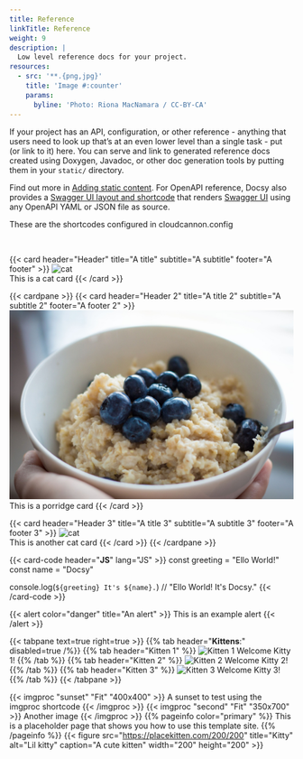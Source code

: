 ```yaml
---
title: Reference
linkTitle: Reference
weight: 9
description: |
  Low level reference docs for your project.
resources:
  - src: '**.{png,jpg}'
    title: 'Image #:counter'
    params:
      byline: 'Photo: Riona MacNamara / CC-BY-CA'
---
```

If your project has an API, configuration, or other reference - anything that users need to look up that’s at an even lower level than a single task - put (or link to it) here. You can serve and link to generated reference docs created using Doxygen, Javadoc, or other doc generation tools by putting them in your `static/` directory.

Find out more in [Adding static content](https://docsy.dev/docs/adding-content/content/#adding-static-content). For OpenAPI reference, Docsy also provides a [Swagger UI layout and shortcode](https://www.docsy.dev/docs/adding-content/shortcodes/#swaggerui) that renders [Swagger UI](https://swagger.io/tools/swagger-ui/) using any OpenAPI YAML or JSON file as source.

These are the shortcodes configured in cloudcannon.config

&nbsp;

{{< card header="Header" title="A title" subtitle="A subtitle" footer="A footer" >}}
![cat](http://placekitten.com/300/300) <br>
This is a cat card
{{< /card >}}

{{< cardpane >}}
{{< card header="Header 2" title="A title 2" subtitle="A subtitle 2" footer="A footer 2" >}}
![porridge](second-image.jpg) <br>
This is a porridge card
{{< /card >}}

{{< card header="Header 3" title="A title 3" subtitle="A subtitle 3" footer="A footer 3" >}}
![cat](http://placekitten.com/200/400) <br>
This is another cat card
{{< /card >}}
{{< /cardpane >}}

{{< card-code header="**JS**" lang="JS" >}}
const greeting = "Ello World!"
const name = "Docsy"

console.log(`${greeting} It's ${name}.`) // "Ello World! It's Docsy."
{{< /card-code >}}

{{< alert color="danger" title="An alert" >}}
This is an example alert
{{< /alert >}}

{{< tabpane text=true right=true >}}
  {{% tab header="**Kittens**:" disabled=true /%}}
  {{% tab header="Kitten 1" %}}
    ![Kitten 1](http://placekitten.com/500/500)
    Welcome Kitty 1!
  {{% /tab %}}
  {{% tab header="Kitten 2" %}}
    ![Kitten 2](http://placekitten.com/400/500)
    Welcome Kitty 2!
  {{% /tab %}}
  {{% tab header="Kitten 3" %}}
    ![Kitten 3](http://placekitten.com/500/400)
    Welcome Kitty 3!
  {{% /tab %}}
{{< /tabpane >}}

{{< imgproc "sunset" "Fit" "400x400" >}}
A sunset to test using the imgproc shortcode
{{< /imgproc >}}
{{< imgproc "second" "Fit" "350x700" >}}
Another image
{{< /imgproc >}}
{{% pageinfo color="primary" %}}
This is a placeholder page that shows you how to use this template site.
{{% /pageinfo %}}
{{< figure src="https://placekitten.com/200/200" title="Kitty" alt="Lil kitty" caption="A cute kitten" width="200" height="200" >}}